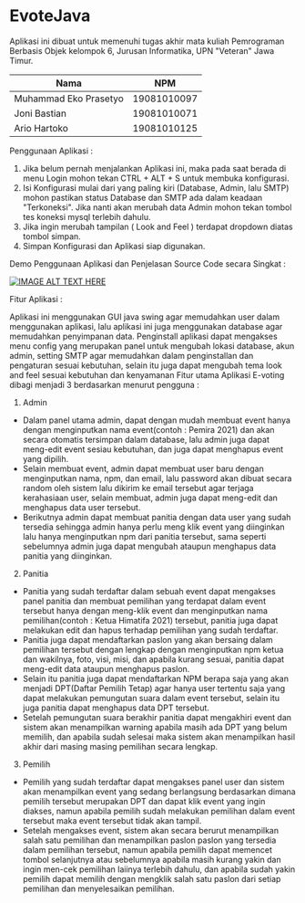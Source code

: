 # EvoteJava

Aplikasi ini dibuat untuk memenuhi tugas akhir mata kuliah Pemrograman Berbasis Objek kelompok 6, Jurusan Informatika, UPN "Veteran" Jawa Timur.


| Nama                   |    NPM      |
|------------------------|-------------|
| Muhammad Eko Prasetyo  | 19081010097 |
| Joni Bastian           | 19081010071 |
| Ario Hartoko           | 19081010125 |

Penggunaan Aplikasi :

1. Jika belum pernah menjalankan Aplikasi ini, maka pada saat berada di menu Login mohon tekan CTRL + ALT + S untuk membuka konfigurasi.
2. Isi Konfigurasi mulai dari yang paling kiri (Database, Admin, lalu SMTP) mohon pastikan status Database dan SMTP ada dalam keadaan "Terkoneksi". Jika nanti akan merubah data Admin mohon tekan tombol tes koneksi mysql terlebih dahulu.
3. Jika ingin merubah tampilan ( Look and Feel ) terdapat dropdown diatas tombol simpan.
4. Simpan Konfigurasi dan Aplikasi siap digunakan.

Demo Penggunaan Aplikasi dan Penjelasan Source Code secara Singkat :

[![IMAGE ALT TEXT HERE](http://img.youtube.com/vi/lmu1he-2rkc/0.jpg)](http://www.youtube.com/watch?v=lmu1he-2rkc)

Fitur Aplikasi :

Aplikasi ini menggunakan GUI java swing agar memudahkan user dalam menggunakan aplikasi, lalu aplikasi ini juga menggunakan database agar memudahkan penyimpanan data.
Penginstall aplikasi dapat mengakses menu config yang merupakan panel untuk mengubah lokasi database, akun admin, setting SMTP agar memudahkan dalam penginstallan dan pengaturan sesuai kebutuhan, selain itu juga dapat mengubah tema look and feel sesuai kebutuhan dan kenyamanan
Fitur utama Aplikasi E-voting dibagi menjadi 3 berdasarkan menurut pengguna :

1.	Admin
-	Dalam panel utama admin, dapat dengan mudah membuat event hanya dengan menginputkan nama event(contoh : Pemira 2021) dan akan secara otomatis tersimpan dalam database, lalu admin juga dapat meng-edit event sesiau kebutuhan, dan juga dapat menghapus event yang dipilih.
-	Selain membuat event, admin dapat membuat user baru dengan menginputkan nama, npm, dan email, lalu password akan dibuat secara random oleh sistem lalu dikirim ke email tersebut agar terjaga kerahasiaan user, selain membuat, admin juga dapat meng-edit dan menghapus data user tersebut.
-	Berikutnya admin dapat membuat panitia dengan data user yang sudah tersedia sehingga admin hanya perlu meng klik event yang diinginkan lalu hanya menginputkan npm dari panitia tersebut, sama seperti sebelumnya admin juga dapat mengubah ataupun menghapus data panitia yang diinginkan.
 
2.	Panitia
-	Panitia yang sudah terdaftar dalam sebuah event dapat mengakses panel panitia dan membuat pemilihan yang terdapat dalam event tersebut hanya dengan meng-klik event dan menginputkan nama pemilihan(contoh : Ketua Himatifa 2021) tersebut, panitia juga dapat melakukan edit dan hapus terhadap pemilihan yang sudah terdaftar.
-	Panitia juga dapat mendaftarkan paslon yang akan bersaing dalam pemilihan tersebut dengan lengkap dengan menginputkan npm ketua dan wakilnya, foto, visi, misi, dan apabila kurang sesuai, panitia dapat meng-edit data ataupun menghapus paslon.
-	Selain itu panitia juga dapat mendaftarkan NPM berapa saja yang akan menjadi DPT(Daftar Pemilih Tetap) agar hanya user tertentu saja yang dapat melakukan pemungutan suara dalam event tersebut, selain itu juga panitia dapat menghapus data DPT tersebut.
- Setelah pemungutan suara berakhir panitia dapat mengakhiri event dan sistem akan menampilkan warning apabila masih ada DPT yang belum memilih, dan apabila sudah selesai maka sistem akan menampilkan hasil akhir dari masing masing pemilihan secara lengkap.

3.	Pemilih
- Pemilih yang sudah terdaftar dapat mengakses panel user dan sistem akan menampilkan event yang sedang berlangsung berdasarkan dimana pemilih tersebut merupakan DPT dan dapat klik event yang ingin diakses, namun apabila pemilih sudah melakukan pemilihan dalam event tersebut maka event tersebut tidak akan tampil.
- Setelah mengakses event, sistem akan secara berurut menampilkan salah satu pemilihan dan menampilkan paslon paslon yang tersedia dalam pemilihan tersebut, namun apabila pemilih dapat memencet tombol selanjutnya atau sebelumnya apabila masih kurang yakin dan ingin men-cek pemilihan laiinya terlebih dahulu, dan apabila sudah yakin pemilih dapat memilih dengan mengklik salah satu paslon dari setiap pemilihan dan menyelesaikan pemilihan.

